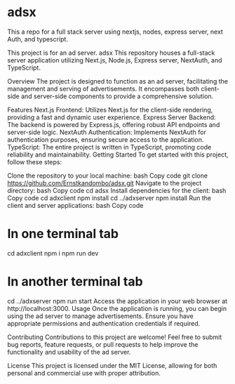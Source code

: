 # adsx
 This a repo for a full stack server using nextjs, nodes, express server, next Auth, and typescript. 

This project is for an ad server. 
adsx
This repository houses a full-stack server application utilizing Next.js, Node.js, Express server, NextAuth, and TypeScript.

Overview
The project is designed to function as an ad server, facilitating the management and serving of advertisements. It encompasses both client-side and server-side components to provide a comprehensive solution.

Features
Next.js Frontend: Utilizes Next.js for the client-side rendering, providing a fast and dynamic user experience.
Express Server Backend: The backend is powered by Express.js, offering robust API endpoints and server-side logic.
NextAuth Authentication: Implements NextAuth for authentication purposes, ensuring secure access to the application.
TypeScript: The entire project is written in TypeScript, promoting code reliability and maintainability.
Getting Started
To get started with this project, follow these steps:

Clone the repository to your local machine:
bash
Copy code
git clone https://github.com/Ernstkandombo/adsx.git
Navigate to the project directory:
bash
Copy code
cd adsx
Install dependencies for the client:
bash
Copy code
cd adxclient
npm install
cd ../adxserver
npm install
Run the client and server applications:
bash
Copy code
# In one terminal tab
cd adxclient
npm i
npm run dev

# In another terminal tab
cd ../adxserver
npm run start
Access the application in your web browser at http://localhost:3000.
Usage
Once the application is running, you can begin using the ad server to manage advertisements. Ensure you have appropriate permissions and authentication credentials if required.

Contributing
Contributions to this project are welcome! Feel free to submit bug reports, feature requests, or pull requests to help improve the functionality and usability of the ad server.

License
This project is licensed under the MIT License, allowing for both personal and commercial use with proper attribution.